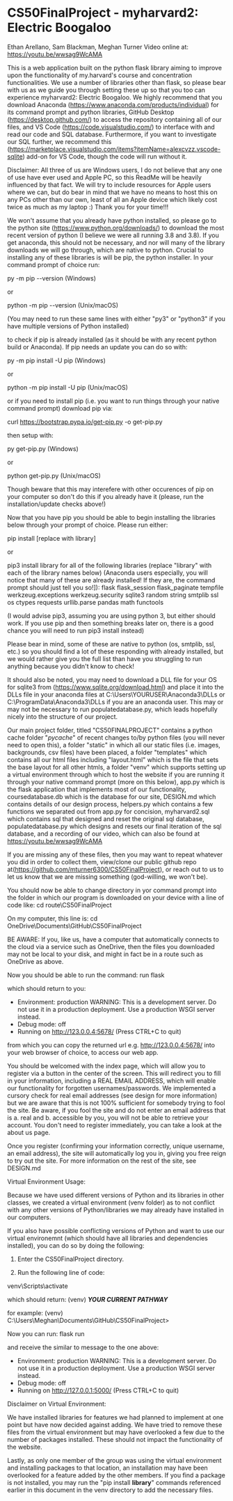 # CS50FinalProject - myharvard2: Electric Boogaloo
Ethan Arellano, Sam Blackman, Meghan Turner
Video online at: https://youtu.be/wwsag9WcAMA

This is a web application built on the python flask library aiming to improve upon the functionality of my.harvard's course and concentration functionalities. We use a number of libraries other than flask, so please bear with us as we guide you through setting these up so that you too can experience myharvard2: Electric Boogaloo. We highly recommend that you download Anaconda (https://www.anaconda.com/products/individual) for its command prompt and python libraries, GitHub Desktop (https://desktop.github.com/) to access the repository containing all of our files, and VS Code (https://code.visualstudio.com/) to interface with and read our code and SQL database. Furthermore, if you want to investigate our SQL further, we recommend this (https://marketplace.visualstudio.com/items?itemName=alexcvzz.vscode-sqlite) add-on for VS Code, though the code will run without it.

Disclaimer: All three of us are Windows users, I do not believe that any one of use have ever used and Apple PC, so this ReadMe will be heavily influenced by that fact. We will try to include resources for Apple users where we can, but do bear in mind that we have no means to host this on any PCs other than our own, least of all an Apple device which likely cost twice as much as my laptop :) Thank you for your time!!!

We won't assume that you already have python installed, so please go to the python site (https://www.python.org/downloads/) to download the most recent version of python (I believe we were all running 3.8 and 3.8). If you get anaconda, this should not be necessary, and nor will many of the library downloads we will go through, which are native to python. Crucial to installing any of these libraries is will be pip, the python installer. In your command prompt of choice run:

py -m pip --version 
(Windows) 

or 

python -m pip --version 
(Unix/macOS)

(You may need to run these same lines with either "py3" or "python3" if you have multiple versions of Python installed)

to check if pip is already installed (as it should be with any recent python build or Anaconda). If pip needs an update you can do so with:

py -m pip install -U pip
(Windows)

or

python -m pip install -U pip
(Unix/macOS)

or if you need to install pip (i.e. you want to run things through your native command prompt) download pip via:

curl https://bootstrap.pypa.io/get-pip.py -o get-pip.py

then setup with:

py get-pip.py
(Windows)

or

python get-pip.py
(Unix/macOS)

Though beware that this may interefere with other occurences of pip on your computer so don't do this if you already have it (please, run the installation/update checks above!)

Now that you have pip you should be able to begin installing the libraries below through your prompt of choice.
Please run either:

pip install [replace with library]

or 

pip3 install library
for all of the following libraries (replace "library" with each of the library names below)
(Anaconda users especially, you will notice that many of these are already installed! If they are, the command prompt should just tell you so!]):
flask
flask_session
flask_paginate
tempfile
werkzeug.exceptions
werkzeug.security
sqlite3
random
string
smtplib
ssl
os
ctypes
requests
urllib.parse
pandas
math
functools

(I would advise pip3, assuming you are using python 3, but either should work. If you use pip and then something breaks later on, there is a good chance you will need to run pip3 install instead)

Please bear in mind, some of these are native to python (os, smtplib, ssl, etc.) so you should find a lot of these responding with already installed, but we would rather give you the full list than have you struggling to run anything because you didn't know to check!

It should also be noted, you may need to download a DLL file for your OS for sqlite3 from (https://www.sqlite.org/download.html) and place it into the DLLs file in your anaconda files at C:\Users\YOURUSER\Anaconda3\DLLs or C:\ProgramData\Anaconda3\DLLs
if you are an anaconda user. This may or may not be necessary to run populatedatabase.py, which leads hopefully nicely into the structure of our project.

Our main project folder, titled "CS50FINALPROJECT" contains a python cache folder "_pycache_" of recent changes to/by python files (you will never need to open this), a folder "static" in which all our static files (i.e. images, backgrounds, csv files) have been placed, a folder "templates" which contains all our html files including "layout.html" which is the file that sets the base layout for all other htmls, a folder "venv" which supports setting up a virtual environment through which to host the website if you are running it through your native command prompt (more on this below), app.py which is the flask application that implements most of our functionality, coursedatabase.db which is the database for our site, DESIGN.md which contains details of our design process, helpers.py which contains a few functions we separated out from app.py for concision, myharvard2.sql which contains sql that designed and reset the original sql database, populatedatabase.py which designs and resets our final iteration of the sql database, and a recording of our video, which can also be found at https://youtu.be/wwsag9WcAMA

If you are missing any of these files, then you may want to repeat whatever you did in order to collect them, view/clone our public github repo at(https://github.com/mturner6300/CS50FinalProject), or reach out to us to let us know that we are missing something (god-willing, we won't be).

You should now be able to change directory in yor command prompt into the folder in which our program is downloaded on your device with a line of code like:
cd route\CS50FinalProject

On my computer, this line is:
cd OneDrive\Documents\GitHub\CS50FinalProject

BE AWARE: If you, like us, have a computer that automatically connects to the cloud via a service such as OneDrive, then the files you downloaded may not be local to your disk, and might in fact be in a route such as OneDrive as above. 

Now you should be able to run the command:
run flask

which should return to you:

* Environment: production
   WARNING: This is a development server. Do not use it in a production deployment.
   Use a production WSGI server instead.
 * Debug mode: off
 * Running on http://123.0.0.4:5678/ (Press CTRL+C to quit)

from which you can copy the returned url e.g. http://123.0.0.4:5678/ into your web browser of choice, to access our web app. 

You should be welcomed with the index page, which will allow you to register via a button in the center of the screen. This will redirect you to fill in your information, including a REAL EMAIL ADDRESS, which will enable our functionality for forgotten usernames/passwords. We implemented a cursory check for real email addresses (see design for more information) but we are aware that this is not 100% sufficient for somebody trying to fool the site. Be aware, if you fool the site and do not enter an email address that is a. real and b. accessible by you, you will not be able to retrieve your account. You don't need to register immediately, you can take a look at the about us page.

Once you register (confirming your information correctly, unique username, an email address), the site will automatically log you in, giving you free reign to try out the site. For more information on the rest of the site, see DESIGN.md

Virtual Environment Usage:

Because we have used different versions of Python and its libraries in other classes, we created a virtual environment (venv folder) as to not conflict with any other versions of Python/libraries we may already have installed in our computers.

If you also have possible conflicting versions of Python and want to use our virtual environemnt (which should have all libraries and dependencies installed), you can do so by doing the following:

1) Enter the CS50FinalProject directory.

2) Run the following line of code:

venv\Scripts\activate

which should return: (venv) ***YOUR CURRENT PATHWAY*** 

for example: (venv) C:\Users\Meghan\Documents\GitHub\CS50FinalProject> 

Now you can run: flask run

and receive the similar to message to the one above:

* Environment: production
   WARNING: This is a development server. Do not use it in a production deployment.
   Use a production WSGI server instead.
 * Debug mode: off
 * Running on http://127.0.0.1:5000/ (Press CTRL+C to quit)

Disclaimer on Virtual Environment:

We have installed libraries for features we had planned to implement at one point but have now decided against adding. We have tried to remove these files from the virtual environment but may have overlooked a few due to the number of packages installed. These should not impact the functionality of the website. 

Lastly, as only one member of the group was using the virtual environment and installing packages to that location, an installation may have been overlooked for a feature added by the other members. If you find a package is not installed, you may run the "pip install **library**" commands referenced earlier in this document in the venv directory to add the necessary files. 